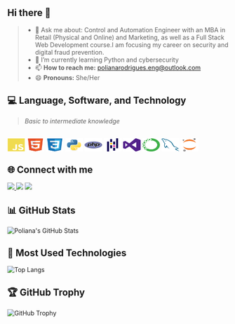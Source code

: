 ## Hi there 👋


>- 💬 Ask me about: Control and Automation Engineer with an MBA in Retail (Physical and Online) and Marketing, as well as a Full Stack Web Development course.I am focusing my career on security and digital fraud prevention.
>- 🌱 I’m currently learning Python and cybersecurity
>- 📫 **How to reach me:** polianarodrigues.eng@outlook.com
>- 😄 **Pronouns:** She/Her


## 💻  Language, Software, and Technology
>*Basic to intermediate knowledge*

<div style="display: inline_block"><br>
  <img align="center" alt="JavaScript" height="30" width="40" src="https://raw.githubusercontent.com/devicons/devicon/master/icons/javascript/javascript-plain.svg">
  <img align="center" alt="HTML5" height="30" width="40" src="https://raw.githubusercontent.com/devicons/devicon/master/icons/html5/html5-original.svg">
  <img align="center" alt="CSS3" height="30" width="40" src="https://raw.githubusercontent.com/devicons/devicon/master/icons/css3/css3-original.svg">
  <img align="center" alt="Python" height="30" width="40" src="https://raw.githubusercontent.com/devicons/devicon/master/icons/python/python-original.svg">
  <img align="center" alt="PHP" height="30" width="40" src="https://raw.githubusercontent.com/devicons/devicon/master/icons/php/php-original.svg">
  <img align="center" alt="Pandas" height="30" width="40" src="https://raw.githubusercontent.com/devicons/devicon/master/icons/pandas/pandas-original.svg">
  <img align="center" alt="Visual Studio" height="30" width="40" src="https://raw.githubusercontent.com/devicons/devicon/master/icons/visualstudio/visualstudio-plain.svg">
  <img align="center" alt="Anaconda" height="30" width="40" src="https://raw.githubusercontent.com/devicons/devicon/master/icons/anaconda/anaconda-original.svg">
  <img align="center" alt="SQL" height="30" width="40" src="https://raw.githubusercontent.com/devicons/devicon/master/icons/mysql/mysql-original.svg">
  <img align="center" alt="Jupyter Notebook" height="30" width="40" src="https://raw.githubusercontent.com/devicons/devicon/master/icons/jupyter/jupyter-original.svg">
  
</div>



## 🌐 Connect with me

<div> 
 <a href="https://www.linkedin.com/in/polianatakisita" target="_blank">
  <img src="https://img.shields.io/badge/-LinkedIn-%230077B5?style=for-the-badge&logo=linkedin&logoColor=white" target="_blank">
</a>
  <a href="https://discord.com/invite/your-discord-link" target="_blank"><img src="https://img.shields.io/badge/Discord-7289DA?style=for-the-badge&logo=discord&logoColor=white" target="_blank"></a>
  <a href="https://tiktok.com/invite/your-tiktok-link" target="_blank"><img src="https://img.shields.io/badge/TikTok-000000?style=for-the-badge&logo=tiktok&logoColor=white" target="_blank"></a>
 
</div>

## 📊 GitHub Stats
![Poliana's GitHub Stats](https://github-readme-stats.vercel.app/api?username=pollytakisita&show_icons=true&theme=tokyonight) 

## 🔧 Most Used Technologies
![Top Langs](https://github-readme-stats.vercel.app/api/top-langs/?username=pollytakisita&layout=compact&theme=tokyonight)

## 🏆 GitHub Trophy  
![GitHub Trophy](https://github-profile-trophy.vercel.app/?username=pollytakisita&theme=tokyonight)


